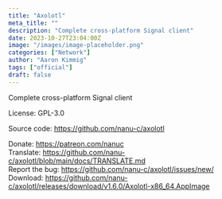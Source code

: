 ```yaml
---
title: "Axolotl"
meta_title: ""
description: "Complete cross-platform Signal client"
date: 2023-10-27T23:04:00Z
image: "/images/image-placeholder.png"
categories: ["Network"]
author: "Aaron Kimmig"
tags: ["official"]
draft: false
---
```


Complete cross-platform Signal client

License: GPL-3.0

Source code: https://github.com/nanu-c/axolotl  

Donate: https://patreon.com/nanuc  
Translate: https://github.com/nanu-c/axolotl/blob/main/docs/TRANSLATE.md  
Report the bug: https://github.com/nanu-c/axolotl/issues/new/  
Download: https://github.com/nanu-c/axolotl/releases/download/v1.6.0/Axolotl-x86_64.AppImage
